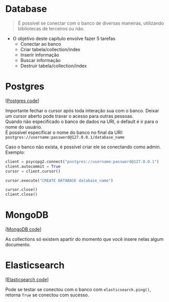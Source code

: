# Database
> É possível se conectar com o banco de diversas maneiras, utilizando bibliotecas de terceiros ou não.  

* O objetivo deste capítulo envolve fazer 5 tarefas
  * Conectar ao banco
  * Criar tabela/collection/index
  * Inserir informação
  * Buscar informação
  * Destruir tabela/collection/index

# Postgres
[[Postgres code](postgres_study.py)]  

Importante fechar o cursor após toda interação sua com o banco. Deixar um cursor aberto pode travar o acesso para outras pessoas.  
Quando não especificado o banco de dados na URI, o default é ir para o nome do usuário.  
É possível especificar o nome do banco no final da URI: `postgres://username:password@127.0.0.1/database_name`  

Caso o banco não exista, é possível criar ele se conectando como admin. Exemplo:  
```python
client = psycopg2.connect("postgres://username:password@127.0.0.1")
client.autocommit = True
cursor = client.cursor()

cursor.execute("CREATE DATABASE database_name")

cursor.close()
client.close()
```

# MongoDB
[[MongoDB code](mongodb_study.py)]  

As collections só existem apartir do momento que você insere nelas algum documento.  

# Elasticsearch
[[Elasticsearch code](mongo_study.py)]  

Pode se testar se conectou com o banco com `elasticsearch.ping()`, retorna `True` se conectou com sucesso.  

